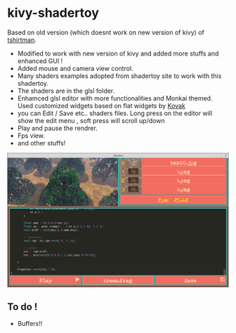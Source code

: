 # kivy-shadertoy

Based on old version (which doesnt work on new version of kivy) of [tshirtman](https://github.com/tshirtman). 
- Modified to work with new version of kivy and added more stuffs and enhanced GUI ! 
-  Added mouse and camera view control.
-  Many shaders examples adopted from shadertoy site to work with this shadertoy. 
-  The shaders are in the glsl folder.  
-  Enhamced glsl editor with more functionalities and Monkai themed. Used customized widgets based on flat widgets by [Kovak](https://github.com/Kovak/FlatKivy)  
-  you can Edit / Save etc.. shaders files. Long press on the editor will show the edit menu , soft press will scroll up/down
-  Play and pause the rendrer.
-  Fps view.
-  and other stuffs! 
  
  ![Screenshot](img/shad.png)

  ## To do !
- Buffers!!
